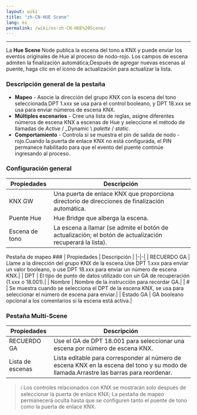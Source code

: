 ```yaml
---
layout: wiki
title: "zh-CN-HUE Scene"
lang: es
permalink: /wiki/es-zh-CN-HUE%20Scene/
---
```

---
La **Hue Scene** Node publica la escena del tono a KNX y puede enviar los eventos originales de Hue al proceso de nodo-rojo. Los campos de escena admiten la finalización automática;Después de agregar nuevas escenas al puente, haga clic en el icono de actualización para actualizar la lista.
### Descripción general de la pestaña
- **Mapeo** - Asocie la dirección del grupo KNX con la escena del tono seleccionada.DPT 1.xxx se usa para el control booleano, y DPT 18.xxx se usa para enviar números de escena KNX.
- **Múltiples escenarios** - Cree una lista de reglas, asigne diferentes números de escena KNX a escenas de Hue y seleccione el método de llamadas de _Active_ / _Dynamic \ _palette_ / _static_.
- **Comportamiento** - Controla si se muestra el pin de salida de nodo -rojo.Cuando la puerta de enlace KNX no está configurada, el PIN permanece habilitado para que el evento del puente continúe ingresando al proceso.
### Configuración general
| Propiedades | Descripción |
|-|-|
| KNX GW | Una puerta de enlace KNX que proporciona directorio de direcciones de finalización automática.|
| Puente Hue | Hue Bridge que alberga la escena. |
| Escena de tono |La escena a llamar (se admite el botón de actualización; el botón de actualización recuperará la lista).|
Pestaña de mapeo ###
| Propiedades | Descripción |
|-|-|
| RECUERDO GA | Llame a la dirección del grupo KNX de la escena.Use DPT 1.xxx para enviar un valor booleano, o use DPT 18.xxx para enviar un número de escena KNX.|
| DPT | El tipo de punto de datos utilizado con un GA de recuperación (1.xxx o 18.001).|
| Nombre | Nombre de la instrucción para recordar GA.|
| # | Se muestra cuando se selecciona el DPT de la escena KNX, se usa para seleccionar el número de escena para enviar.|
| Estado GA | GA booleano opcional a los comentarios si la escena está activa.|
### Pestaña Multi-Scene
| Propiedades | Descripción |
|-|-|
| RECUERDO GA | Use el GA de DPT 18.001 para seleccionar una escena por número de escena KNX. |
| Lista de escenas |Lista editable para corresponder al número de escena KNX en la escena del tono y su modo de llamada.Arrastre las barras para reordenar.|
> ℹ️ Los controles relacionados con KNX se mostrarán solo después de seleccionar la puerta de enlace KNX; La pestaña de mapeo permanecerá oculta hasta que se configuren tanto el puente de tono como la puerta de enlace KNX.

